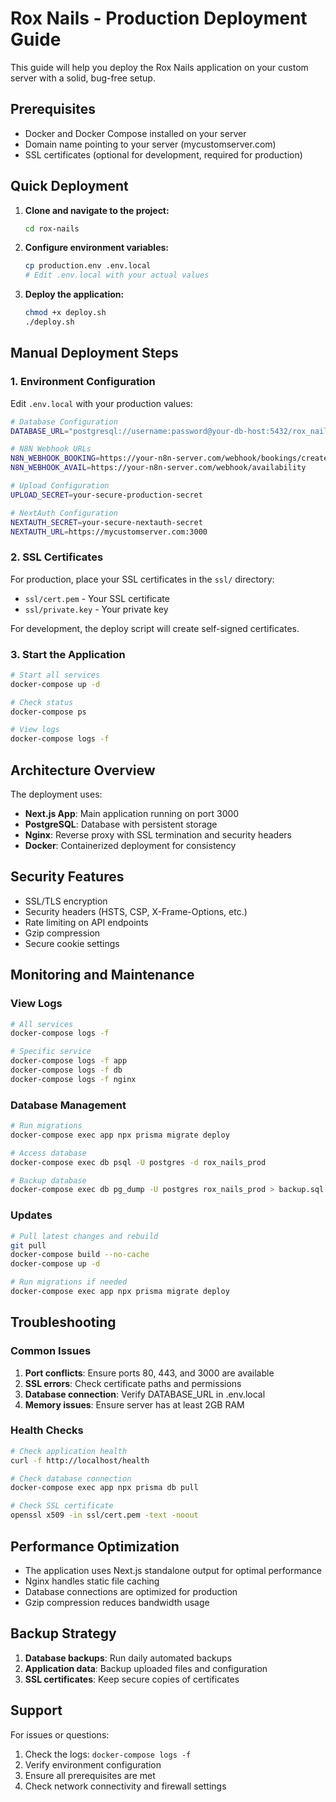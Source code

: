 # Rox Nails - Production Deployment Guide

This guide will help you deploy the Rox Nails application on your custom server with a solid, bug-free setup.

## Prerequisites

- Docker and Docker Compose installed on your server
- Domain name pointing to your server (mycustomserver.com)
- SSL certificates (optional for development, required for production)

## Quick Deployment

1. **Clone and navigate to the project:**
   ```bash
   cd rox-nails
   ```

2. **Configure environment variables:**
   ```bash
   cp production.env .env.local
   # Edit .env.local with your actual values
   ```

3. **Deploy the application:**
   ```bash
   chmod +x deploy.sh
   ./deploy.sh
   ```

## Manual Deployment Steps

### 1. Environment Configuration

Edit `.env.local` with your production values:

```bash
# Database Configuration
DATABASE_URL="postgresql://username:password@your-db-host:5432/rox_nails_prod?schema=public"

# N8N Webhook URLs
N8N_WEBHOOK_BOOKING=https://your-n8n-server.com/webhook/bookings/create
N8N_WEBHOOK_AVAIL=https://your-n8n-server.com/webhook/availability

# Upload Configuration
UPLOAD_SECRET=your-secure-production-secret

# NextAuth Configuration
NEXTAUTH_SECRET=your-secure-nextauth-secret
NEXTAUTH_URL=https://mycustomserver.com:3000
```

### 2. SSL Certificates

For production, place your SSL certificates in the `ssl/` directory:
- `ssl/cert.pem` - Your SSL certificate
- `ssl/private.key` - Your private key

For development, the deploy script will create self-signed certificates.

### 3. Start the Application

```bash
# Start all services
docker-compose up -d

# Check status
docker-compose ps

# View logs
docker-compose logs -f
```

## Architecture Overview

The deployment uses:

- **Next.js App**: Main application running on port 3000
- **PostgreSQL**: Database with persistent storage
- **Nginx**: Reverse proxy with SSL termination and security headers
- **Docker**: Containerized deployment for consistency

## Security Features

- SSL/TLS encryption
- Security headers (HSTS, CSP, X-Frame-Options, etc.)
- Rate limiting on API endpoints
- Gzip compression
- Secure cookie settings

## Monitoring and Maintenance

### View Logs
```bash
# All services
docker-compose logs -f

# Specific service
docker-compose logs -f app
docker-compose logs -f db
docker-compose logs -f nginx
```

### Database Management
```bash
# Run migrations
docker-compose exec app npx prisma migrate deploy

# Access database
docker-compose exec db psql -U postgres -d rox_nails_prod

# Backup database
docker-compose exec db pg_dump -U postgres rox_nails_prod > backup.sql
```

### Updates
```bash
# Pull latest changes and rebuild
git pull
docker-compose build --no-cache
docker-compose up -d

# Run migrations if needed
docker-compose exec app npx prisma migrate deploy
```

## Troubleshooting

### Common Issues

1. **Port conflicts**: Ensure ports 80, 443, and 3000 are available
2. **SSL errors**: Check certificate paths and permissions
3. **Database connection**: Verify DATABASE_URL in .env.local
4. **Memory issues**: Ensure server has at least 2GB RAM

### Health Checks

```bash
# Check application health
curl -f http://localhost/health

# Check database connection
docker-compose exec app npx prisma db pull

# Check SSL certificate
openssl x509 -in ssl/cert.pem -text -noout
```

## Performance Optimization

- The application uses Next.js standalone output for optimal performance
- Nginx handles static file caching
- Database connections are optimized for production
- Gzip compression reduces bandwidth usage

## Backup Strategy

1. **Database backups**: Run daily automated backups
2. **Application data**: Backup uploaded files and configuration
3. **SSL certificates**: Keep secure copies of certificates

## Support

For issues or questions:
1. Check the logs: `docker-compose logs -f`
2. Verify environment configuration
3. Ensure all prerequisites are met
4. Check network connectivity and firewall settings
